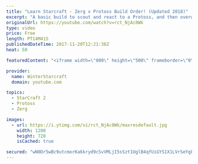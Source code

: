 ```yaml
---
title: "Learn Starcraft - Zerg v Protoss Build Order! (Updated 2018)"
excerpt: "A basic build to scout and react to a Protoss, and then overwhelm them with the swarm! Meant for lower level players looking for direction, not higher level looking for the dankest meta. -- Watch live at https://www.twitch.tv/wintergaming"
originalUrl: https://youtube.com/watch?v=rct_NjAc8Wk
type: video
price: Free
length: PT14M41S
publishedDateTime: 2017-11-20T12:21:36Z
heat: 50

featuredContent: "<iframe width=\"800\" height=\"500\" frameborder=\"0\" src=\"https://www.youtube.com/embed/rct_NjAc8Wk\" allow=\"accelerometer; autoplay; encrypted-media; gyroscope; picture-in-picture\" allowfullscreen></iframe>"

provider:
  name: WinterStarcraft
  domain: youtube.com

topics:
  - StarCraft 2
  - Protoss
  - Zerg

images:
  - url: https://i.ytimg.com/vi/rct_NjAc8Wk/maxresdefault.jpg
    width: 1280
    height: 720
    isCached: true

secured: "wN0Dr5wBc9utcmorKa6kryd9cSvVMLjI5sSzt1UglB4qfUiGYS1X1LVrSeYgFopV4+j3wXDp5wIpHLSB3+16x9TFxS6d5RxjS03Ww9YvhfRT0VED18EqbKg02EH3X8R9ydV2jRMjwTg+XtbtUdt6aVBw+R7K7Fsty56aM+FLX3l9esEI/gsKmVlIfDfx02Xdlz0WFJ5HpaWzOnWF8jScI8YjFm1aFkhbsk1Ei9IHN9jp5Gi9vSJH0xvuoz6qV4zEwUkvHsw9lI6bHDTxwfC3NsyNNvwRSd8bn5wLX1HyoCOj4RpltlaUAGNeT3eDldZCdtynuqKwKDyEyGlly/KzfUVMNRFMP2QA1sQEK55AbsCD7syzHDZCq7x+cawvgMqHhcMB6JNxGaABhDV665ZIg3sfFAigr1VuMzPYh51vdnc=;Sw0i6NxFkDCwXM1iOjxQJg=="
---
```


